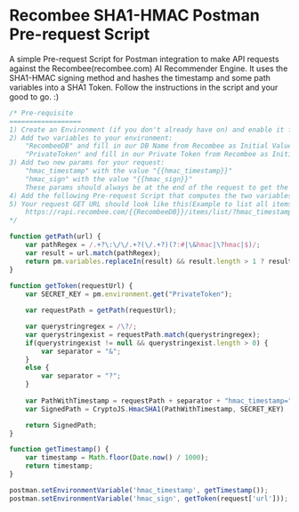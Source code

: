 # Recombee SHA1-HMAC Postman Pre-request Script 
A simple Pre-request Script for Postman integration to make API requests against the Recombee(recombee.com) AI Recommender Engine. 
It uses the SHA1-HMAC signing method and hashes the timestamp and some path variables into a SHA1 Token. 
Follow the instructions in the script and your good to go. :)

```javascript
/* Pre-requisite
==================
1) Create an Environment (if you don't already have on) and enable it for your request
2) Add two variables to your environment:
    "RecombeeDB" and fill in our DB Name from Recombee as Initial Value
    "PrivateToken" and fill in our Private Token from Recombee as Initial Value
3) Add two new params for your request: 
    "hmac_timestamp" with the value "{{hmac_timestamp}}"
    "hmac_sign" with the value "{{hmac_sign}}"  
    These params should always be at the end of the request to get the script working properly.
4) Add the following Pre-request Script that computes the two variables and adds them into your environment
5) Your request GET URL should look like this(Example to list all items from Recombee):
    https://rapi.recombee.com/{{RecombeeDB}}/items/list/?hmac_timestamp={{hmac_timestamp}}&hmac_sign={{hmac_sign}}
*/

function getPath(url) {
    var pathRegex = /.+?\:\/\/.+?(\/.+?)(?:#|\&hmac|\?hmac|$)/;
    var result = url.match(pathRegex);
    return pm.variables.replaceIn(result) && result.length > 1 ? result[1] : ''; 
}
 
function getToken(requestUrl) {
    var SECRET_KEY = pm.environment.get("PrivateToken");

    var requestPath = getPath(requestUrl);

    var querystringregex = /\?/;
    var querystringexist = requestPath.match(querystringregex);
    if(querystringexist != null && querystringexist.length > 0) {
        var separator = "&";
    }
    else {
        var separator = "?";
    }
    
    var PathWithTimestamp = requestPath + separator + "hmac_timestamp=" + getTimestamp();
    var SignedPath = CryptoJS.HmacSHA1(PathWithTimestamp, SECRET_KEY)

    return SignedPath;
}

function getTimestamp() {
    var timestamp = Math.floor(Date.now() / 1000);
    return timestamp;
}

postman.setEnvironmentVariable('hmac_timestamp', getTimestamp());
postman.setEnvironmentVariable('hmac_sign', getToken(request['url']));
```
